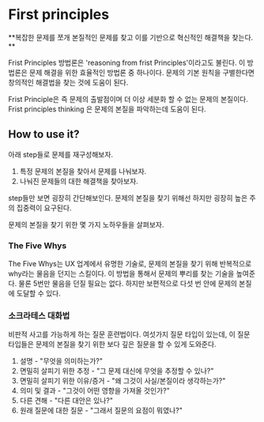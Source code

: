 First principles
================================

**복잡한 문제를 쪼개 본질적인 문제를 찾고 이를 기반으로 혁신적인 해결책을 찾는다. **

Frist Principles 방법론은 'reasoning from frist Principles'이라고도 불린다. 
이 방법론은 문제 해결을 위한 효율적인 방법론 중 하나이다. 문제의 기본 원칙을 구별한다면 창의적인 해결법을 찾는 것에 도움이 된다. 

Frist Principle은 즉 문제의 출발점이며 더 이상 세분화 할 수 없는 문제의 본질이다. Frist principles thinking 은 문제의 본질을 파악하는데 도움이 된다.

## How to use it?

아래 step들로 문제를 재구성해보자.

1. 특정 문제의 본질을 찾아서 문제를 나눠보자.
2. 나눠진 문제들의 대한 해결책을 찾아보자.

step들만 보면 굉장히 간단해보인다. 문제의 본질을 찾기 위해선 하지만 굉장히 높은 주의 집중력이 요구된다.

문제의 본질을 찾기 위한 몇 가지 노하우들을 살펴보자.

### The Five Whys

The Five Whys는 UX 업계에서 유명한 기술로, 문제의 본질을 찾기 위해 반복적으로 why라는 물음을 던지는 스킬이다.
이 방법을 통해서 문제의 뿌리를 찾는 기술을 높여준다. 물론 5번만 물음을 던질 필요는 없다. 하지만 보편적으로 다섯 번 안에 문제의 본질에 도달할 수 있다.


### 소크라테스 대화법

비판적 사고를 가능하게 하는 질문 훈련법이다. 여섯가지 질문 타입이 있는데, 이 질문 타입들은 문제의 본질을 찾기 위한 보다 깊은 질문을 할 수 있게 도와준다.

1. 설명 - "무엇을 의미하는가?"
2. 면밀히 살피기 위한 추정 - "그 문제 대신에 무엇을 추정할 수 있나?"
3. 면밀히 살피기 위한 이유/증거 - "왜 그것이 사실/본질이라 생각하는가?"
4. 의미 및 결과 - "그것이 어떤 영향을 가져올 것인가?"
5. 다른 견해 - "다른 대안은 있나?"
6. 원래 질문에 대한 질문 - "그래서 질문의 요점이 뭐였나?"